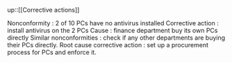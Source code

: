 up::[[Corrective actions]]

Nonconformity : 2 of 10 PCs have no antivirus installed
Corrective action : install antivirus on the 2 PCs
Cause : finance department buy its own PCs directly
Similar nonconformities : check if any other departments are buying their PCs directly. 
Root cause corrective action : set up a procurement process for PCs and enforce it.